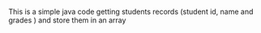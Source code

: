 This is a simple java code getting students records (student id, name and grades ) and store them in an array
